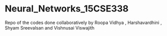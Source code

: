 # Neural_Networks_15CSE338
Repo of the codes done collaboratively by Roopa Vidhya , Harshavardhini , Shyam Sreevalsan and Vishnusai Viswajith 
